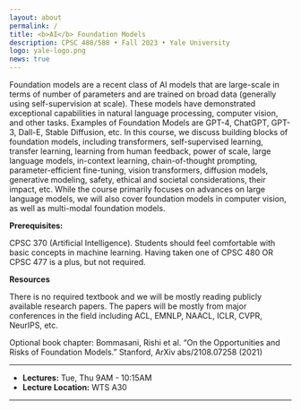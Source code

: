 ```yaml
---
layout: about
permalink: /
title: <b>AI</b> Foundation Models
description: CPSC 488/588 • Fall 2023 • Yale University
logo: yale-logo.png
news: true
---
```


​​Foundation models are a recent class of AI models that are large-scale in terms of number of parameters and are trained on broad data (generally using self-supervision at scale). These models have demonstrated exceptional capabilities in natural language processing, computer vision, and other tasks. Examples of Foundation Models are GPT-4, ChatGPT, GPT-3, Dall-E, Stable Diffusion, etc.
In this course, we discuss building blocks of foundation models, including transformers, self-supervised learning, transfer learning, learning from human feedback, power of scale, large language models, in-context learning, chain-of-thought prompting, parameter-efficient fine-tuning, vision transformers, diffusion models, generative modeling, safety, ethical and societal considerations, their impact, etc. While the course primarily focuses on advances on large language models, we will also cover foundation models in computer vision, as well as multi-modal foundation models.

**Prerequisites:**

CPSC 370 (Artificial Intelligence). 
Students should feel comfortable with basic concepts in machine learning.
Having taken one of CPSC 480 OR CPSC 477 is a plus, but not required.

**Resources** 

There is no required textbook and we will be mostly reading publicly available research papers. 
The papers will be mostly from major conferences in the field including ACL, EMNLP, NAACL, ICLR, CVPR, NeurIPS, etc. 

Optional book chapter: Bommasani, Rishi et al. “On the Opportunities and Risks of Foundation Models.” Stanford, ArXiv abs/2108.07258 (2021)


***

- **Lectures:** Tue, Thu 9AM - 10:15AM
- **Lecture Location:**  WTS A30
<!-- - **Office Hours Location:** [Gates-Hillman Center 8228](https://goo.gl/maps/74vUj6uoaTTzYM937){:target="\_blank"} -->
<!-- - **Discussion:** [Piazza](https://piazza.com){:target="\_blank"} -->
<!-- - **HW submission:** [Gradescope](https://www.gradescope.com){:target="\_blank"} -->
<!-- - **Contact:** For external enquiries, personal matters or in emergencies, you can email Brynn at
bedmunds@andrew.cmu.edu. -->

***
